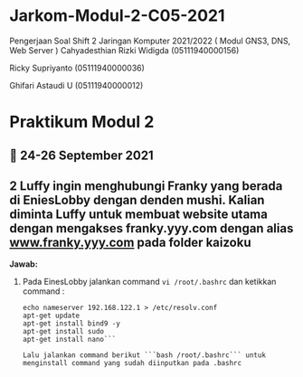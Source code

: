 # Jarkom-Modul-2-C05-2021
Pengerjaan Soal Shift 2 Jaringan Komputer 2021/2022 ( Modul GNS3, DNS, Web Server )
Cahyadesthian Rizki Widigda (05111940000156)

Ricky Supriyanto (05111940000036)

Ghifari Astaudi U (05111940000012)

# Praktikum Modul 2
## 📅 24-26 September 2021

## 2 Luffy ingin menghubungi Franky yang berada di EniesLobby dengan denden mushi. Kalian diminta Luffy untuk membuat website utama dengan mengakses franky.yyy.com dengan alias www.franky.yyy.com pada folder kaizoku
**Jawab:**
1. Pada EinesLobby jalankan command ```vi /root/.bashrc``` dan ketikkan command :
    ```vi /root/bashrc
    echo nameserver 192.168.122.1 > /etc/resolv.conf
    apt-get update
    apt-get install bind9 -y
    apt-get install sudo
    apt-get install nano```
    
    Lalu jalankan command berikut ```bash /root/.bashrc``` untuk menginstall command yang sudah diinputkan pada .bashrc
